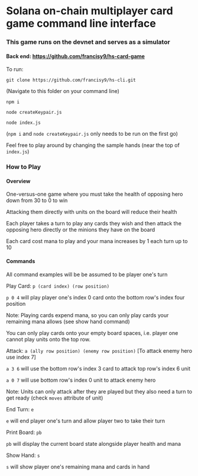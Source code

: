 # Solana on-chain multiplayer card game command line interface

### This game runs on the devnet and serves as a simulator
#### Back end: https://github.com/francisy9/hs-card-game

To run:

`git clone https://github.com/francisy9/hs-cli.git`

(Navigate to this folder on your command line)

`npm i`

`node createKeypair.js`

`node index.js`

(`npm i` and `node createKeypair.js` only needs to be run on the first go)

Feel free to play around by changing the sample hands (near the top of `index.js`)


### How to Play
#### Overview
One-versus-one game where you must take the health of opposing hero down from 30 to 0 to win

Attacking them directly with units on the board will reduce their health

Each player takes a turn to play any cards they wish and then attack the opposing hero directly or the minions they have on the board

Each card cost mana to play and your mana increases by 1 each turn up to 10

#### Commands
All command examples will be be assumed to be player one's turn



Play Card: `p (card index) (row position)`

`p 0 4` will play player one's index 0 card onto the bottom row's index four position

Note: Playing cards expend mana, so you can only play cards your remaining mana allows (see show hand command)

You can only play cards onto your empty board spaces, i.e. player one cannot play units onto the top row.


Attack: `a (ally row position) (enemy row position)` [To attack enemy hero use index 7]

`a 3 6` will use the bottom row's index 3 card to attack top row's index 6 unit

`a 0 7` will use bottom row's index 0 unit to attack enemy hero

Note: Units can only attack after they are played but they also need a turn to get ready (check `moves` attribute of unit)


End Turn: `e`

`e` will end player one's turn and allow player two to take their turn


Print Board: `pb`

`pb` will display the current board state alongside player health and mana


Show Hand: `s`

`s` will show player one's remaining mana and cards in hand
